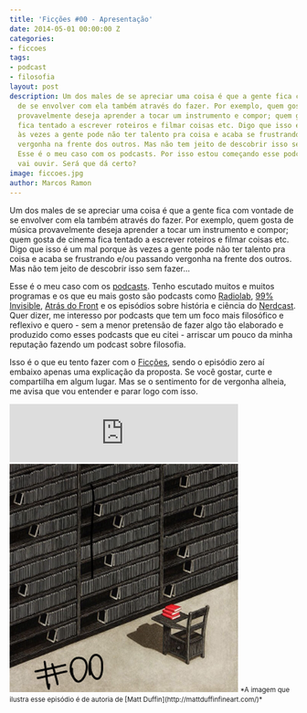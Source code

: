 ```yaml
---
title: 'Ficções #00 - Apresentação'
date: 2014-05-01 00:00:00 Z
categories:
- ficcoes
tags:
- podcast
- filosofia
layout: post
description: Um dos males de se apreciar uma coisa é que a gente fica com vontade
  de se envolver com ela também através do fazer. Por exemplo, quem gosta de música
  provavelmente deseja aprender a tocar um instrumento e compor; quem gosta de cinema
  fica tentado a escrever roteiros e filmar coisas etc. Digo que isso é um mal porque
  às vezes a gente pode não ter talento pra coisa e acaba se frustrando e/ou passando
  vergonha na frente dos outros. Mas não tem jeito de descobrir isso sem fazer...
  Esse é o meu caso com os podcasts. Por isso estou começando esse podcast que você
  vai ouvir. Será que dá certo?
image: ficcoes.jpg
author: Marcos Ramon
---
```


Um dos males de se apreciar uma coisa é que a gente fica com vontade de se envolver com ela também através do fazer. Por exemplo, quem gosta de música provavelmente deseja aprender a tocar um instrumento e compor; quem gosta de cinema fica tentado a escrever roteiros e filmar coisas etc. Digo que isso é um mal porque às vezes a gente pode não ter talento pra coisa e acaba se frustrando e/ou passando vergonha na frente dos outros. Mas não tem jeito de descobrir isso sem fazer...
     
Esse é o meu caso com os [podcasts](http://en.wikipedia.org/wiki/Podcast). Tenho escutado muitos e muitos programas e os que eu mais gosto são podcasts como [Radiolab](http://www.radiolab.org/), [99% Invisible](http://99percentinvisible.org/), [Atrás do Front](http://atrasdofront.tumblr.com/) e os episódios sobre história e ciência do [Nerdcast](http://jovemnerd.com.br/tag/historia/). Quer dizer, me interesso por podcasts que tem um foco mais filosófico e reflexivo e quero - sem a menor pretensão de fazer algo tão elaborado e produzido como esses podcasts que eu citei - arriscar um pouco da minha reputação fazendo um podcast sobre filosofia.
     
Isso é o que eu tento fazer com o [Ficções](http://www.mixcloud.com/marcosramon/), sendo o episódio zero aí embaixo apenas uma explicação da proposta. Se você gostar, curte e compartilha em algum lugar. Mas se o sentimento for de vergonha alheia, me avisa que vou entender e parar logo com isso.
     
<iframe src="https://anchor.fm/podcastficcoes/embed/episodes/Apresentao-e47jed/a-aggl6o" height="102px" width="400px" frameborder="0" scrolling="no"></iframe>

<img src="/assets/images/00_50.png" height="400" width="400" alt="Matt Duffin">
<small>*A imagem que ilustra esse episódio é de autoria de [Matt Duffin](http://mattduffinfineart.com/)*</small>
